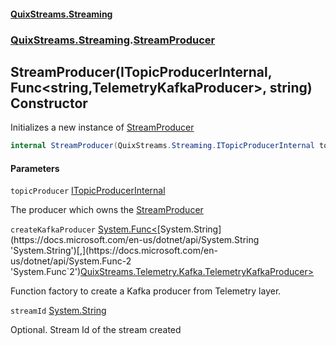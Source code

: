 #### [QuixStreams.Streaming](index.md 'index')
### [QuixStreams.Streaming](QuixStreams.Streaming.md 'QuixStreams.Streaming').[StreamProducer](StreamProducer.md 'QuixStreams.Streaming.StreamProducer')

## StreamProducer(ITopicProducerInternal, Func<string,TelemetryKafkaProducer>, string) Constructor

Initializes a new instance of [StreamProducer](StreamProducer.md 'QuixStreams.Streaming.StreamProducer')

```csharp
internal StreamProducer(QuixStreams.Streaming.ITopicProducerInternal topicProducer, System.Func<string,QuixStreams.Telemetry.Kafka.TelemetryKafkaProducer> createKafkaProducer, string streamId=null);
```
#### Parameters

<a name='QuixStreams.Streaming.StreamProducer.StreamProducer(QuixStreams.Streaming.ITopicProducerInternal,System.Func_string,QuixStreams.Telemetry.Kafka.TelemetryKafkaProducer_,string).topicProducer'></a>

`topicProducer` [ITopicProducerInternal](ITopicProducerInternal.md 'QuixStreams.Streaming.ITopicProducerInternal')

The producer which owns the [StreamProducer](StreamProducer.md 'QuixStreams.Streaming.StreamProducer')

<a name='QuixStreams.Streaming.StreamProducer.StreamProducer(QuixStreams.Streaming.ITopicProducerInternal,System.Func_string,QuixStreams.Telemetry.Kafka.TelemetryKafkaProducer_,string).createKafkaProducer'></a>

`createKafkaProducer` [System.Func&lt;](https://docs.microsoft.com/en-us/dotnet/api/System.Func-2 'System.Func`2')[System.String](https://docs.microsoft.com/en-us/dotnet/api/System.String 'System.String')[,](https://docs.microsoft.com/en-us/dotnet/api/System.Func-2 'System.Func`2')[QuixStreams.Telemetry.Kafka.TelemetryKafkaProducer](https://docs.microsoft.com/en-us/dotnet/api/QuixStreams.Telemetry.Kafka.TelemetryKafkaProducer 'QuixStreams.Telemetry.Kafka.TelemetryKafkaProducer')[&gt;](https://docs.microsoft.com/en-us/dotnet/api/System.Func-2 'System.Func`2')

Function factory to create a Kafka producer from Telemetry layer.

<a name='QuixStreams.Streaming.StreamProducer.StreamProducer(QuixStreams.Streaming.ITopicProducerInternal,System.Func_string,QuixStreams.Telemetry.Kafka.TelemetryKafkaProducer_,string).streamId'></a>

`streamId` [System.String](https://docs.microsoft.com/en-us/dotnet/api/System.String 'System.String')

Optional. Stream Id of the stream created